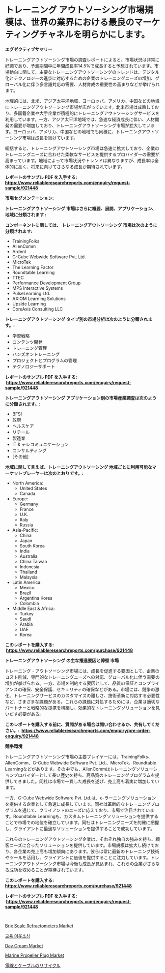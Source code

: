 <p><h1>トレーニング アウトソーシング市場規模は、世界の業界における最良のマーケティングチャネルを明らかにします。</h1></p><p><strong>エグゼクティブサマリー</strong></p>
<p><p>トレーニングアウトソーシング市場の調査レポートによると、市場状況は非常に好調であり、予測期間中に年間成長率14.5%で成長すると予想されています。市場動向に関して、主要なトレーニングアウトソーシングのトレンドは、デジタル化とテクノロジーの進歩に対応するための企業のトレーニングニーズの増加、グローバル化に伴う多言語対応の需要、人材育成の重要性の高まりなどが挙げられます。</p><p>地理的には、北米、アジア太平洋地域、ヨーロッパ、アメリカ、中国などの地域にトレーニングアウトソーシング市場が広がっています。北米市場は成熟しており、多国籍企業や大手企業が積極的にトレーニングアウトソーシングサービスを利用しています。一方、アジア太平洋地域では、急速な経済成長に伴い、人材開発の需要が増加しており、トレーニングアウトソーシング市場が拡大しています。ヨーロッパ、アメリカ、中国などの地域でも同様に、トレーニングアウトソーシング市場は成長を続けています。</p><p>総括すると、トレーニングアウトソーシング市場は急速に拡大しており、企業のトレーニングニーズに合わせた柔軟なサービスを提供するプロバイダーの需要が高まっています。地域によって市場状況やトレンドは異なりますが、成長率は全体的に高く、将来に向けてさらなる成長が期待されています。</p></p>
<p><strong>レポートのサンプル PDF を入手する: <a href="https://www.reliableresearchreports.com/enquiry/request-sample/921448">https://www.reliableresearchreports.com/enquiry/request-sample/921448</a></strong></p>
<p><strong>市場セグメンテーション:</strong></p>
<p><strong> トレーニングアウトソーシング 市場はさらに概要、展開、アプリケーション、地域に分類されます :</strong></p>
<p><strong>コンポーネントに関しては、 トレーニングアウトソーシング 市場は次のように分類されます: &nbsp;</strong></p>
<p><ul><li>TrainingFolks</li><li>AllenComm</li><li>Ardent</li><li>G-Cube Webwide Software Pvt. Ltd.</li><li>MicroTek</li><li>The Learning Factor</li><li>Roundtable Learning</li><li>TTEC</li><li>Performance Development Group</li><li>MPS Interactive Systems</li><li>PulseLearning Ltd.</li><li>AXIOM Learning Solutions</li><li>Upside Learning</li><li>CoreAxis Consulting LLC</li></ul></p>
<p><strong> トレーニングアウトソーシング タイプ別の市場分析は次のように分類されます。:</strong></p>
<p><ul><li>学習戦略</li><li>コンテンツ開発</li><li>トレーニング管理</li><li>ハンズオントレーニング</li><li>プロジェクトとプログラムの管理</li><li>テクノロジーサポート</li></ul></p>
<p><strong>レポートのサンプル PDF を入手する: &nbsp;<a href="https://www.reliableresearchreports.com/enquiry/request-sample/921448">https://www.reliableresearchreports.com/enquiry/request-sample/921448</a></strong></p>
<p><strong> トレーニングアウトソーシング アプリケーション別の市場産業調査は次のように分類されます。:</strong></p>
<p><ul><li>BFSI</li><li>政府</li><li>ヘルスケア</li><li>リテール</li><li>製造業</li><li>IT & テレコミュニケーション</li><li>コンサルティング</li><li>[その他]</li></ul></p>
<p><strong>地域に関して言えば、トレーニングアウトソーシング 地域ごとに利用可能なマーケットプレーヤーは次のとおりです。:</strong></p>
<p><ul>
    <li>
        North America:
        <ul>
            <li>United States</li>
            <li>Canada</li>
        </ul>
    </li>
    <li>
        Europe:
        <ul>
            <li>Germany</li>
            <li>France</li>
            <li>U.K.</li>
            <li>Italy</li>
            <li>Russia</li>
        </ul>
    </li>
    <li>
        Asia-Pacific:
        <ul>
            <li>China</li>
            <li>Japan</li>
            <li>South Korea</li>
            <li>India</li>
            <li>Australia</li>
            <li>China Taiwan</li>
            <li>Indonesia</li>
            <li>Thailand</li>
            <li>Malaysia</li>
        </ul>
    </li>
    <li>
        Latin America:
        <ul>
            <li>Mexico</li>
            <li>Brazil</li>
            <li>Argentina Korea</li>
            <li>Colombia</li>
        </ul>
    </li>
    <li>
        Middle East & Africa:
        <ul>
            <li>Turkey</li>
            <li>Saudi</li>
            <li>Arabia</li>
            <li>UAE</li>
            <li>Korea</li>
        </ul>
    </li>
    </ul></p>
<p><strong>このレポートを購入する: &nbsp;<a href="https://www.reliableresearchreports.com/purchase/921448">https://www.reliableresearchreports.com/purchase/921448</a></strong></p>
<p><strong>トレーニングアウトソーシング の主な推進要因と障壁 市場</strong></p>
<p><p>トレーニング・アウトソーシング市場には、成長を促進する要因として、企業のコスト削減、専門的なトレーニングニーズへの対応、グローバル化に伴う需要の増加が挙げられる。一方、市場を制約する要因として、品質の保証とコンプライアンスの確保、安全保護、セキュリティの確保などがある。市場には、競争の激化、トレーニングサービスのカスタマイズの難しさ、技術革新に対応する必要性など、さまざまな課題がある。これらの課題に対処するためには、企業は適切なパートナーと戦略的な提携を構築し、効果的なトレーニングソリューションを見いだす必要がある。</p></p>
<p><strong>このレポートを購入する前に、質問がある場合は問い合わせるか、共有してください。:&nbsp; <a href="https://www.reliableresearchreports.com/enquiry/pre-order-enquiry/921448">https://www.reliableresearchreports.com/enquiry/pre-order-enquiry/921448</a></strong></p>
<p><strong>競争環境</strong></p>
<p><p>トレーニングアウトソーシング市場の主要プレイヤーには、TrainingFolks、AllenComm、G-Cube Webwide Software Pvt. Ltd.、MicroTek、Roundtable Learningなどがあります。その中でも、AllenCommはトレーニングソリューションプロバイダーとして長い歴史を持ち、高品質のトレーニングプログラムを提供してきました。同社は市場で一貫した成長を遂げ、売上高も着実に増加しています。</p><p>一方、G-Cube Webwide Software Pvt. Ltd.は、e-ラーニングソリューションを提供する企業として急速に成長しています。同社は革新的なトレーニングプログラムを通じて、クライアントのニーズに応えており、市場で注目されています。Roundtable Learningも、カスタムトレーニングソリューションを提供することで市場での地位を確立しています。同社はトレーニングニーズを的確に把握し、クライアントに最適なソリューションを提供することで成功しています。</p><p>これらのトレーニングアウトソーシング企業は、それぞれ独自の強みを持ち、顧客ニーズに合ったソリューションを提供しています。市場規模は拡大し続けており、各企業の売上高も増加傾向にあります。彼らは常に最新のトレーニング技術やツールを活用し、クライアントに価値を提供することに注力しています。トレーニングアウトソーシング市場は今後も成長が見込まれ、これらの企業がさらなる成功を収めることが期待されています。</p></p>
<p><strong>このレポートを購入する: &nbsp; <a href="https://www.reliableresearchreports.com/purchase/921448">https://www.reliableresearchreports.com/purchase/921448</a></strong></p>
<p><strong>レポートのサンプル PDF を入手する: &nbsp;<a href="https://www.reliableresearchreports.com/enquiry/request-sample/921448">https://www.reliableresearchreports.com/enquiry/request-sample/921448</a></strong><strong></strong></p>
<p>&nbsp;</p>
<p><p><a href="https://issuu.com/reportprime-2/docs/brix-scale-refractometers-market-size-2030.pptx">Brix Scale Refractometers Market</a></p><p><a href="https://github.com/sougarounis/Market-Research-Report-List-2/blob/main/1161099182168.md">교육 아웃소싱</a></p><p><a href="https://github.com/dx0328/Market-Research-Report-List-1/blob/main/day-cream-market.md">Day Cream Market</a></p><p><a href="https://issuu.com/reportprime-2/docs/marine-propeller-plug-market-size-2030.pptx">Marine Propeller Plug Market</a></p><p><a href="https://github.com/lababdou/Market-Research-Report-List-2/blob/main/2291754182172.md">電線とケーブルのリサイクル</a></p></p>